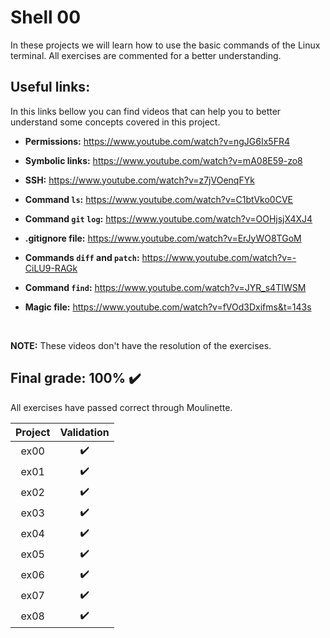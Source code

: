 # Shell 00

In these projects we will learn how to use the basic commands of the Linux terminal. All exercises are commented for a better understanding.


## Useful links:
In this links bellow you can find videos that can help you to better understand some concepts covered in this project.
<br>
* **Permissions:** https://www.youtube.com/watch?v=ngJG6Ix5FR4

* **Symbolic links:** https://www.youtube.com/watch?v=mA08E59-zo8

* **SSH:** https://www.youtube.com/watch?v=z7jVOenqFYk

* **Command `ls`:** https://www.youtube.com/watch?v=C1btVko0CVE

* **Command `git` `log`:** https://www.youtube.com/watch?v=OOHjsjX4XJ4

* **.gitignore file:** https://www.youtube.com/watch?v=ErJyWO8TGoM

* **Commands `diff` and `patch`:** https://www.youtube.com/watch?v=-CiLU9-RAGk

* **Command `find`:** https://www.youtube.com/watch?v=JYR_s4TIWSM

* **Magic file:** https://www.youtube.com/watch?v=fVOd3Dxifms&t=143s
<br>

**NOTE:** These videos don't have the resolution of the exercises.

## Final grade: 100% :heavy_check_mark:
All exercises have passed correct through Moulinette.

| Project | Validation |
|:----:|:------------------:|
| ex00 | :heavy_check_mark: |
| ex01 | :heavy_check_mark: |
| ex02 | :heavy_check_mark: |
| ex03 | :heavy_check_mark: |
| ex04 | :heavy_check_mark: |
| ex05 | :heavy_check_mark: |
| ex06 | :heavy_check_mark: |
| ex07 | :heavy_check_mark: |
| ex08 | :heavy_check_mark: |